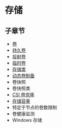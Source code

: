 # 存储

## 子章节

- [卷](volumes.md)
- [持久卷](persistent-volumes.md)
- [投射卷](projected-volumes.md)
- [临时卷](ephemeral-volumes.md)
- [存储类](storage-class.md)
- [动态卷制备](dynamic-volume-provisioning.md)
- 卷快照
- 卷快照类
- [CSI 卷克隆](csi-volume-cloning.md)
- [存储容量](storage-capacity.md)
- 特定于节点的卷数限制
- 卷健康监测
- Windows 存储
